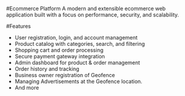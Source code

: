 #Ecommerce Platform
A modern and extensible ecommerce web application built with a focus on performance, security, and scalability.

#Features
- User registration, login, and account management
- Product catalog with categories, search, and filtering
- Shopping cart and order processing
- Secure payment gateway integration
- Admin dashboard for product & order management
- Order history and tracking
- Business owner registration of Geofence
- Managing Advertisements at the Geofence location.
- And more
